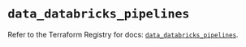 # `data_databricks_pipelines`

Refer to the Terraform Registry for docs: [`data_databricks_pipelines`](https://registry.terraform.io/providers/databricks/databricks/1.48.2/docs/data-sources/pipelines).
